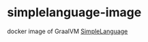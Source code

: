 # simplelanguage-image
docker image of GraalVM [SimpleLanguage](https://www.graalvm.org/graalvm-as-a-platform/implement-language/)
